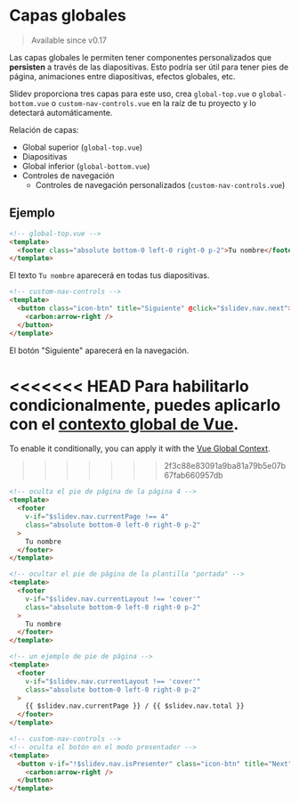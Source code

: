 # Capas globales

> Available since v0.17

Las capas globales le permiten tener componentes personalizados que **persisten** a través de las diapositivas. Esto podría ser útil para tener pies de página, animaciones entre diapositivas, efectos globales, etc.

Slidev proporciona tres capas para este uso, crea `global-top.vue` o `global-bottom.vue` o `custom-nav-controls.vue` en la raíz de tu proyecto y lo detectará automáticamente.

Relación de capas:

- Global superior (`global-top.vue`)
- Diapositivas
- Global inferior (`global-bottom.vue`)
- Controles de navegación
  - Controles de navegación personalizados (`custom-nav-controls.vue`)

## Ejemplo

```html
<!-- global-top.vue -->
<template>
  <footer class="absolute bottom-0 left-0 right-0 p-2">Tu nombre</footer>
</template>
```

El texto `Tu nombre` aparecerá en todas tus diapositivas.


```html
<!-- custom-nav-controls -->
<template>
  <button class="icon-btn" title="Siguiente" @click="$slidev.nav.next">
    <carbon:arrow-right />
  </button>
</template>
```

El botón "Siguiente" aparecerá en la navegación.

<<<<<<< HEAD
Para habilitarlo condicionalmente, puedes aplicarlo con el [contexto global de Vue](/custom/vue-context).
=======
To enable it conditionally, you can apply it with the [Vue Global Context](/custom/vue-context).
>>>>>>> 2f3c88e83091a9ba81a79b5e07b67fab660957db

```html
<!-- oculta el pie de página de la página 4 -->
<template>
  <footer
    v-if="$slidev.nav.currentPage !== 4"
    class="absolute bottom-0 left-0 right-0 p-2"
  >
    Tu nombre
  </footer>
</template>
```

```html
<!-- ocultar el pie de página de la plantilla "portada" -->
<template>
  <footer
    v-if="$slidev.nav.currentLayout !== 'cover'"
    class="absolute bottom-0 left-0 right-0 p-2"
  >
    Tu nombre
  </footer>
</template>
```

```html
<!-- un ejemplo de pie de página -->
<template>
  <footer
    v-if="$slidev.nav.currentLayout !== 'cover'"
    class="absolute bottom-0 left-0 right-0 p-2"
  >
    {{ $slidev.nav.currentPage }} / {{ $slidev.nav.total }}
  </footer>
</template>
```

```html
<!-- custom-nav-controls -->
<!-- oculta el botón en el modo presentador -->
<template>
  <button v-if="!$slidev.nav.isPresenter" class="icon-btn" title="Next" @click="$slidev.nav.next">
    <carbon:arrow-right />
  </button>
</template>
```

